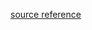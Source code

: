 [source reference](https://kubernetes.io/blog/2019/03/15/kubernetes-setup-using-ansible-and-vagrant/)
